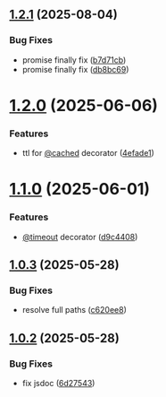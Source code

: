 ## [1.2.1](https://github.com/Shevsky/decorio/compare/v1.2.0...v1.2.1) (2025-08-04)


### Bug Fixes

* promise finally fix ([b7d71cb](https://github.com/Shevsky/decorio/commit/b7d71cbffc5c2cc4fb04398b47524d73c670c6e2))
* promise finally fix ([db8bc69](https://github.com/Shevsky/decorio/commit/db8bc69bf072aeb5dddb9c06102439815135a144))

# [1.2.0](https://github.com/Shevsky/decorio/compare/v1.1.0...v1.2.0) (2025-06-06)


### Features

* ttl for [@cached](https://github.com/cached) decorator ([4efade1](https://github.com/Shevsky/decorio/commit/4efade146e2a0878ddd90fa21c3565f9880247be))

# [1.1.0](https://github.com/Shevsky/decorio/compare/v1.0.3...v1.1.0) (2025-06-01)


### Features

* [@timeout](https://github.com/timeout) decorator ([d9c4408](https://github.com/Shevsky/decorio/commit/d9c440874086eb6f4c378e7a473c3a9e039a79e2))

## [1.0.3](https://github.com/Shevsky/decorio/compare/v1.0.2...v1.0.3) (2025-05-28)


### Bug Fixes

* resolve full paths ([c620ee8](https://github.com/Shevsky/decorio/commit/c620ee8bbbab278e7a52b8c3846df6a51b764017))

## [1.0.2](https://github.com/Shevsky/decorio/compare/v1.0.1...v1.0.2) (2025-05-28)


### Bug Fixes

* fix jsdoc ([6d27543](https://github.com/Shevsky/decorio/commit/6d275432e90eb10feef779d97604a575f7ea5e0b))
